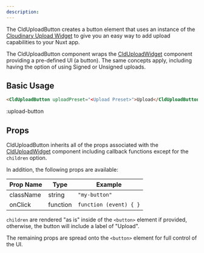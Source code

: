 ```yaml
---
description: 
---
```


The CldUploadButton creates a button element that uses an instance of the [Cloudinary Upload Widget](https://cloudinary.com/documentation/upload_widget) to give you an easy way to add upload capabilities to your Nuxt app.

The CldUploadButton component wraps the [CldUploadWidget](/components/clduploadwidget) component providing a pre-defined UI (a button). The same concepts apply, including having the option of using Signed or Unsigned uploads.

## Basic Usage

```html
<CldUploadButton uploadPreset="<Upload Preset>">Upload</CldUploadButton>
```

:upload-button

## Props

CldUploadButton inherits all of the props associated with the [CldUploadWidget](/components/clduploadwidget) component including callback functions except for the `children` option.

In addition, the following props are available:

| Prop Name | Type     | Example                |
| --------- | -------- | ---------------------- |
| className | string   | `"my-button"`          |
| onClick   | function | `function (event) { }` |

`children` are rendered "as is" inside of the `<button>` element if provided, otherwise, the button will include a label of "Upload".

The remaining props are spread onto the `<button>` element for full control of the UI.
